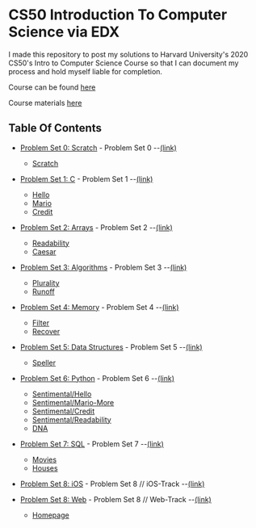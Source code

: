 # CS50 Introduction To Computer Science via EDX

I made this repository to post my solutions to Harvard University's 2020 CS50's Intro to Computer Science Course so that I can document my process and hold myself liable for completion.

Course can be found <a href='https://www.edx.org/course/cs50s-introduction-to-computer-science'>here</a>

Course materials <a href='https://cs50.harvard.edu/x/2020/'>here</a>

## Table Of Contents

- [Problem Set 0: Scratch](/pset0) - Problem Set 0 --<a href='https://cs50.harvard.edu/x/2020/psets/0/'>(link)</a>
  * [Scratch](/pset0/Scratch_Project.sb3)
  
- [Problem Set 1: C](/pset1) - Problem Set 1 --<a href='https://cs50.harvard.edu/x/2020/psets/1/'>(link)</a>
  * [Hello](/pset1/hello.c)
  * [Mario](/pset1/mario.c)
  * [Credit](/pset1/credit.c)

- [Problem Set 2: Arrays](/pset2) - Problem Set 2 --<a href='https://cs50.harvard.edu/x/2020/psets/2/'>(link)</a>  
  * [Readability](/pset2/readability.c)
  * [Caesar](/pset2/caesar.c)

- [Problem Set 3: Algorithms](/pset3) - Problem Set 3 --<a href='https://cs50.harvard.edu/x/2020/psets/3/'>(link)</a>  
  * [Plurality](/pset3/plurality.c)
  * [Runoff](/pset3/runoff.c)

- [Problem Set 4: Memory](/pset4) - Problem Set 4 --<a href='https://cs50.harvard.edu/x/2020/psets/4/'>(link)</a>  
  * [Filter](/pset4/helpers.c)
  * [Recover](/pset4/recover.c)

- [Problem Set 5: Data Structures](/pset5) - Problem Set 5 --<a href='https://cs50.harvard.edu/x/2020/psets/5/'>(link)</a>  
  * [Speller](/pset5/dictionary.c)

- [Problem Set 6: Python](/pset6) - Problem Set 6 --<a href='https://cs50.harvard.edu/x/2020/psets/6/'>(link)</a>  
  * [Sentimental/Hello](/pset6/hello.py)
  * [Sentimental/Mario-More](/pset6/mario_more.py)
  * [Sentimental/Credit](/pset6/credit.py)
  * [Sentimental/Readability](/pset6/readability.py)
  * [DNA](/pset6/dna.py)

- [Problem Set 7: SQL](/pset7) - Problem Set 7 --<a href='https://cs50.harvard.edu/x/2020/psets/7/'>(link)</a>  
  * [Movies](/pset6/movies)
  * [Houses](/pset6/houses) 

- [Problem Set 8: iOS](/pset8/ios) - Problem Set 8 // iOS-Track --<a href='https://cs50.harvard.edu/x/2020/tracks/ios/'>(link)</a>  

- [Problem Set 8: Web](/pset8/web) - Problem Set 8 // Web-Track --<a href='https://cs50.harvard.edu/x/2020/tracks/web/'>(link)</a>  
   * [Homepage](/pset8/web/homepage)